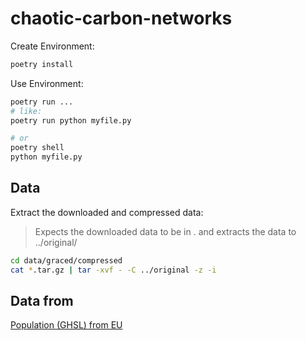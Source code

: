 # chaotic-carbon-networks

Create Environment:

```sh
poetry install
```

Use Environment:

```sh
poetry run ...
# like:
poetry run python myfile.py

# or
poetry shell
python myfile.py

```

## Data

Extract the downloaded and compressed data:

> Expects the downloaded data to be in . and extracts the data to ../original/

```sh
cd data/graced/compressed
cat *.tar.gz | tar -xvf - -C ../original -z -i
```

## Data from

[Population (GHSL) from EU](https://ghsl.jrc.ec.europa.eu/download.php?ds=pop)
